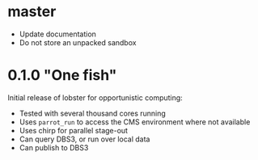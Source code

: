 # master

* Update documentation
* Do not store an unpacked sandbox

# 0.1.0 "One fish"

Initial release of lobster for opportunistic computing:

* Tested with several thousand cores running
* Uses `parrot_run` to access the CMS environment where not available
* Uses chirp for parallel stage-out
* Can query DBS3, or run over local data
* Can publish to DBS3
